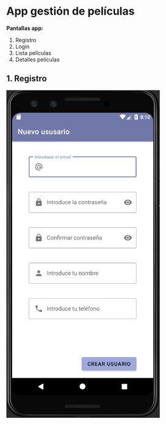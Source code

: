 # App gestión de películas

**Pantallas app:**

1. Registro
2. Login
3. Lista películas
4. Detalles películas

## 1. Registro

![Pantalla de registro](/Imagenes/pantallaRegistro.png)